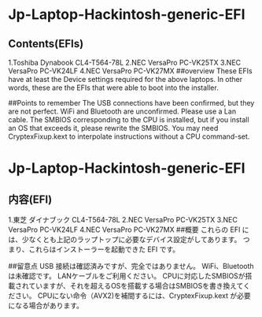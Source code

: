 # Jp-Laptop-Hackintosh-generic-EFI
## Contents(EFIs)
1.Toshiba Dynabook CL4-T564-78L
2.NEC VersaPro PC-VK25TX
3.NEC VersaPro PC-VK24LF
4.NEC VersaPro PC-VK27MX
##overview
These EFIs have at least the Device settings required for the above laptops.
In other words, these are the EFIs that were able to boot into the installer.

##Points to remember
The USB connections have been confirmed, but they are not perfect.
WiFi and Bluetooth are unconfirmed. Please use a Lan cable.
The SMBIOS corresponding to the CPU is installed, but if you install an OS that exceeds it, please rewrite the SMBIOS.
You may need CryptexFixup.kext to interpolate instructions without a CPU command-set.

# Jp-Laptop-Hackintosh-generic-EFI
## 内容(EFI)
1.東芝 ダイナブック CL4-T564-78L
2.NEC VersaPro PC-VK25TX
3.NEC VersaPro PC-VK24LF
4.NEC VersaPro PC-VK27MX
##概要
これらの EFI には、少なくとも上記のラップトップに必要なデバイス設定がしてあります。
つまり、これらはインストーラーを起動できた EFI です。

##留意点
USB 接続は確認済みですが、完全ではありません。
WiFi、Bluetoothは未確認です。 LANケーブルをご利用ください。
CPUに対応したSMBIOSが搭載されていますが、それを超えるOSを搭載する場合はSMBIOSを書き換えてください。
CPUにない命令（AVX2)を補間するには、CryptexFixup.kext が必要になる場合があります。
